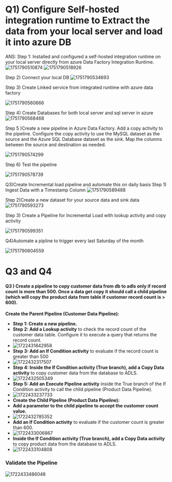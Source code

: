 # Q1) Configure Self-hosted integration runtime to Extract the data from your local server and load it into azure DB
ANS:
Step 1:  Installed and configured a self-hosted integration runtime on your local server directly from azure Data Factory Integration Runtime.
![1751790510874](image/Q3&4/1751790510874.png)
![1751790518926](image/Q3&4/1751790518926.png)

Step 2) Connect your local DB
![1751790534693](image/Q3&4/1751790534693.png)

Step 3) Create Linked service from integrated runtime with azure data factory

![1751790560666](image/Q3&4/1751790560666.png)

Step 4) Create Databases for both local server and sql server in azure
![1751790568468](image/Q3&4/1751790568468.png)

Step 5 )Create a new pipeline in Azure Data Factory. 
Add a copy activity to the pipeline.
Configure the copy activity to use the MySQL dataset as the source and the Azure SQL Database dataset as the sink.
Map the columns between the source and destination as needed.

![1751790574299](image/Q3&4/1751790574299.png)

Step 6) Test the pipeline

![1751790578739](image/Q3&4/1751790578739.png)




Q3)Create Incremental load pipeline and automate this on daily basis
Step 1) Ingest Data with a Timestamp Column
![1751790589488](image/Q3&4/1751790589488.png)

Step 2)Create a new dataset for your source data and sink data
![1751790593273](image/Q3&4/1751790593273.png)

Step 3)  Create a Pipeline for Incremental Load with lookup activity and copy activity

![1751790599351](image/Q3&4/1751790599351.png)




Q4)Automate a pipline to trigger every last Saturday of the month

![1751790604559](image/Q3&4/1751790604559.png)

# Q3 and Q4

#### Q3 ) **Create a pipeline to copy customer data from db to adls only if record count is more than 500. Once a data get copy it should call a child pipeline (which will copy the product data from table if customer record count is > 600).**

**Create the Parent Pipeline (Customer Data Pipeline):**

* **Step 1: Create a new pipeline.**
* **Step 2: Add a Lookup activity** to check the record count of the customer data table. Configure it to execute a query that returns the record count.
* ![1722431842958](image/Q2&3/1722431842958.png)
* **Step 3: Add an If Condition activity** to evaluate if the record count is greater than 500
* ![1722432317507](image/Q2&3/1722432317507.png)
* **Step 4: Inside the If Condition activity (True branch), add a Copy Data activity** to copy customer data from the database to ADLS.
* ![1722432505349](image/Q2&3/1722432505349.png)
* **Step 5: Add an Execute Pipeline activity** inside the True branch of the If Condition activity to call the child pipeline (Product Data Pipeline).
* ![1722433237733](image/Q2&3/1722433237733.png)
* **Create the Child Pipeline (Product Data Pipeline):**
* ****Add a parameter to the child pipeline** to accept the customer count value.**
* ![1722432785352](image/Q2&3/1722432785352.png)
* **Add an If Condition activity** to evaluate if the customer count is greater than 600.
* ![1722433006867](image/Q2&3/1722433006867.png)
* **Inside the If Condition activity (True branch), add a Copy Data activity** to copy product data from the database to ADLS.
* ![1722433104808](image/Q2&3/1722433104808.png)


### Validate the Pipeline 

![1722433486048](image/Q3&4/1722433486048.png)
